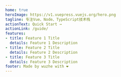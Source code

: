 ```yaml
---
home: true
heroImage: https://v1.vuepress.vuejs.org/hero.png
tagline: 专注Vue、Node、TypeScript技术栈
actionText: Quick Start →
actionLink: /guide/
features:
- title: Feature 1 Title
  details: Feature 1 Description
- title: Feature 2 Title
  details: Feature 2 Description
- title: Feature 3 Title
  details: Feature 3 Description
footer: Made by wuzhe with ❤️
---
```

